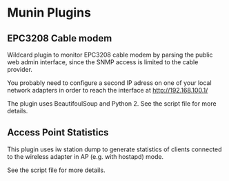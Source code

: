 Munin Plugins
=============

EPC3208 Cable modem
-------------------
Wildcard plugin to monitor EPC3208 cable modem by parsing the public web admin interface, 
since the SNMP access is limited to the cable provider.

You probably need to configure a second IP adress on one of your local network adapters in order to reach 
the interface at http://192.168.100.1/

The plugin uses BeautifoulSoup and Python 2. See the script file for more details.

Access Point Statistics
-----------------------
This plugin uses iw <if> station dump to generate statistics of clients connected to the wireless adapter in AP (e.g. with hostapd) mode.

See the script file for more details.
